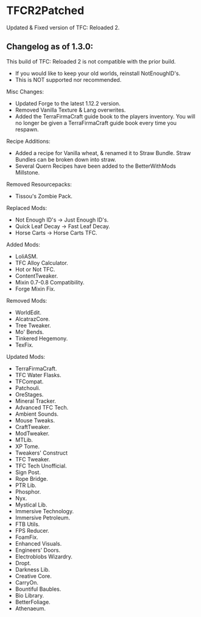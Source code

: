 # TFCR2Patched
Updated &amp; Fixed version of TFC: Reloaded 2.

## Changelog as of 1.3.0:
This build of TFC: Reloaded 2 is not compatible with the prior build.
- If you would like to keep your old worlds, reinstall NotEnoughID's.
- This is NOT supported nor recommended.



Misc Changes:
- Updated Forge to the latest 1.12.2 version.
- Removed Vanilla Texture & Lang overwrites.
- Added the TerraFirmaCraft guide book to the players inventory.
  You will no longer be given a TerraFirmaCraft guide book every time you respawn.


Recipe Additions:
- Added a recipe for Vanilla wheat, & renamed it to Straw Bundle.
  Straw Bundles can be broken down into straw.
- Several Quern Recipes have been added to the BetterWithMods Millstone.


Removed Resourcepacks:
- Tissou's Zombie Pack.


Replaced Mods:
- Not Enough ID's -> Just Enough ID's.
- Quick Leaf Decay -> Fast Leaf Decay.
- Horse Carts -> Horse Carts TFC.


Added Mods:
- LoliASM.
- TFC Alloy Calculator.
- Hot or Not TFC.
- ContentTweaker.
- Mixin 0.7-0.8 Compatibility.
- Forge Mixin Fix.


Removed Mods:
- WorldEdit.
- AlcatrazCore.
- Tree Tweaker.
- Mo' Bends.
- Tinkered Hegemony.
- TexFix.


Updated Mods:
- TerraFirmaCraft.
- TFC Water Flasks.
- TFCompat.
- Patchouli.
- OreStages.
- Mineral Tracker.
- Advanced TFC Tech.
- Ambient Sounds.
- Mouse Tweaks.
- CraftTweaker.
- ModTweaker.
- MTLib.
- XP Tome.
- Tweakers' Construct
- TFC Tweaker.
- TFC Tech Unofficial.
- Sign Post.
- Rope Bridge.
- PTR Lib.
- Phosphor.
- Nyx.
- Mystical Lib.
- Immersive Technology.
- Immersive Petroleum.
- FTB Utils.
- FPS Reducer.
- FoamFix.
- Enhanced Visuals.
- Engineers' Doors.
- Electroblobs Wizardry.
- Dropt.
- Darkness Lib.
- Creative Core.
- CarryOn.
- Bountiful Baubles.
- Bio Library.
- BetterFoliage.
- Athenaeum.
